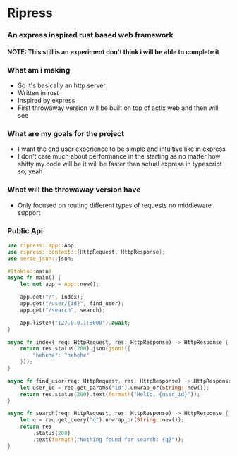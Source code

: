 # Ripress

### An express inspired rust based web framework

#### NOTE: This still is an experiment don't think i will be able to complete it

### What am i making

- So it's basically an http server
- Written in rust
- Inspired by express
- First throwaway version will be built on top of actix web and then will see

### What are my goals for the project

- I want the end user experience to be simple and intuitive like in express
- I don't care much about performance in the starting as no matter how shitty my code will be it will be faster than actual express in typescript so, yeah

### What will the throwaway version have

- Only focused on routing different types of requests no middleware support

### Public Api

```rust
use ripress::app::App;
use ripress::context::{HttpRequest, HttpResponse};
use serde_json::json;

#[tokio::main]
async fn main() {
    let mut app = App::new();

    app.get("/", index);
    app.get("/user/{id}", find_user);
    app.get("/search", search);

    app.listen("127.0.0.1:3000").await;
}

async fn index(_req: HttpRequest, res: HttpResponse) -> HttpResponse {
    return res.status(200).json(json!({
        "hehehe": "hehehe"
    }));
}

async fn find_user(req: HttpRequest, res: HttpResponse) -> HttpResponse {
    let user_id = req.get_params("id").unwrap_or(String::new());
    return res.status(200).text(format!("Hello, {user_id}"));
}

async fn search(req: HttpRequest, res: HttpResponse) -> HttpResponse {
    let q = req.get_query("q").unwrap_or(String::new());
    return res
        .status(200)
        .text(format!("Nothing found for search: {q}"));
}
```
